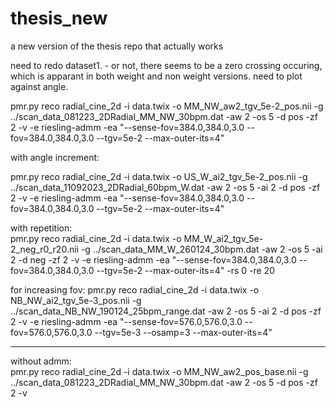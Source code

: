 # thesis_new
a new version of the thesis repo that actually works 

need to redo dataset1.  - or not, there seems to be a zero crossing occuring, which is apparant in both weight and non weight versions. 
need to plot against angle. 


pmr.py reco radial_cine_2d -i data.twix -o MM_NW_aw2_tgv_5e-2_pos.nii -g ../scan_data_081223_2DRadial_MM_NW_30bpm.dat -aw 2 -os 5 -d pos -zf 2 -v -e riesling-admm -ea "--sense-fov=384.0,384.0,3.0 --fov=384.0,384.0,3.0 --tgv=5e-2 --max-outer-its=4"

with angle increment: 

pmr.py reco radial_cine_2d -i data.twix -o US_W_ai2_tgv_5e-2_pos.nii -g ../scan_data_11092023_2DRadial_60bpm_W.dat -aw 2 -os 5 -ai 2 -d pos -zf 2 -v -e riesling-admm -ea "--sense-fov=384.0,384.0,3.0 --fov=384.0,384.0,3.0 --tgv=5e-2 --max-outer-its=4"

with repetition:   
pmr.py reco radial_cine_2d -i data.twix -o MM_W_ai2_tgv_5e-2_neg_r0_r20.nii -g ../scan_data_MM_W_260124_30bpm.dat -aw 2 -os 5 -ai 2 -d neg -zf 2 -v -e riesling-admm -ea "--sense-fov=384.0,384.0,3.0 --fov=384.0,384.0,3.0 --tgv=5e-2 --max-outer-its=4" -rs 0 -re 20


for increasing fov: 
pmr.py reco radial_cine_2d -i data.twix -o NB_NW_ai2_tgv_5e-3_pos.nii -g ../scan_data_NB_NW_190124_25bpm_range.dat -aw 2 -os 5 -ai 2 -d pos -zf 2 -v -e riesling-admm -ea "--sense-fov=576.0,576.0,3.0 --fov=576.0,576.0,3.0 --tgv=5e-3 --osamp=3 --max-outer-its=4"


____   
without admm:   
pmr.py reco radial_cine_2d -i data.twix -o MM_NW_aw2_pos_base.nii -g ../scan_data_081223_2DRadial_MM_NW_30bpm.dat -aw 2 -os 5 -d pos -zf 2 -v 
